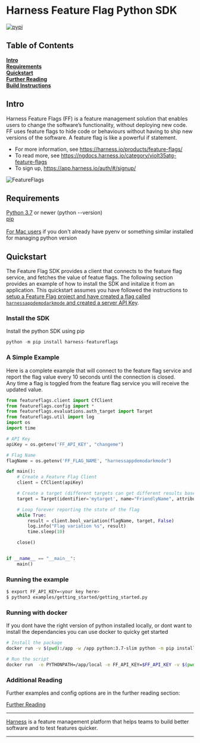 Harness Feature Flag Python SDK
========================

[![pypi](https://img.shields.io/pypi/v/harness-featureflags.svg)](https://pypi.python.org/pypi/harness-featureflags)

## Table of Contents
**[Intro](#Intro)**<br>
**[Requirements](#Requirements)**<br>
**[Quickstart](#Quickstart)**<br>
**[Further Reading](docs/further_reading.md)**<br>
**[Build Instructions](docs/build.md)**<br>


## Intro

Harness Feature Flags (FF) is a feature management solution that enables users to change the software’s functionality, without deploying new code. FF uses feature flags to hide code or behaviours without having to ship new versions of the software. A feature flag is like a powerful if statement.
* For more information, see https://harness.io/products/feature-flags/
* To read more, see https://ngdocs.harness.io/category/vjolt35atg-feature-flags
* To sign up, https://app.harness.io/auth/#/signup/

![FeatureFlags](https://github.com/harness/ff-python-server-sdk/raw/main/docs/images/ff-gui.png)

## Requirements

[Python 3.7](https://www.python.org/downloads/) or newer (python --version)<br>
[pip](https://packaging.python.org/en/latest/tutorials/installing-packages/#id12)<br>
<br>
[For Mac users](https://opensource.com/article/19/5/python-3-default-mac) if you don't already have pyenv or something similar installed for managing python version<br>


## Quickstart
The Feature Flag SDK provides a client that connects to the feature flag service, and fetches the value
of featue flags.   The following section provides an example of how to install the SDK and initalize it from
an application.
This quickstart assumes you have followed the instructions to [setup a Feature Flag project and have created a flag called `harnessappdemodarkmode` and created a server API Key](https://ngdocs.harness.io/article/1j7pdkqh7j-create-a-feature-flag#step_1_create_a_project).

### Install the SDK
Install the python SDK using pip
```python
python -m pip install harness-featureflags
```

### A Simple Example
Here is a complete example that will connect to the feature flag service and report the flag value every 10 seconds until the connection is closed.  
Any time a flag is toggled from the feature flag service you will receive the updated value.

```python
from featureflags.client import CfClient
from featureflags.config import *
from featureflags.evaluations.auth_target import Target
from featureflags.util import log
import os
import time

# API Key
apiKey = os.getenv('FF_API_KEY', "changeme")

# Flag Name
flagName = os.getenv('FF_FLAG_NAME', "harnessappdemodarkmode")

def main():    
    # Create a Feature Flag Client
    client = CfClient(apiKey)

    # Create a target (different targets can get different results based on rules.  This include a custom attribute 'location')
    target = Target(identifier='mytarget', name="FriendlyName", attributes={"location": "emea"}

    # Loop forever reporting the state of the flag
    while True:
        result = client.bool_variation(flagName, target, False)
        log.info("Flag variation %s", result)
        time.sleep(10)

    close()


if __name__ == "__main__":
    main()
```

### Running the example

```bash
$ export FF_API_KEY=<your key here>
$ python3 examples/getting_started/getting_started.py
```

### Running with docker
If you dont have the right version of python installed locally, or dont want to install the dependancies you can
use docker to quicky get started

```bash
# Install the package
docker run -v $(pwd):/app -w /app python:3.7-slim python -m pip install -t ./local  harness-featureflags

# Run the script
docker run  -e PYTHONPATH=/app/local -e FF_API_KEY=$FF_API_KEY -v $(pwd):/app -w /app python:3.7-slim python examples/getting_started/getting_started.py
```

### Additional Reading

Further examples and config options are in the further reading section:

[Further Reading](docs/further_reading.md)


-------------------------
[Harness](https://www.harness.io/) is a feature management platform that helps teams to build better software and to
test features quicker.

-------------------------
